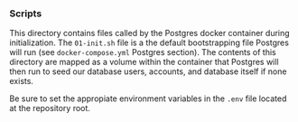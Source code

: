 ### Scripts

This directory contains files called by the Postgres docker container during initialization. 
The `01-init.sh` file is a the default bootstrapping file Postgres will run (see `docker-compose.yml` Postgres section). 
The contents of this directory are mapped as a volume within the container that Postgres will then run to seed our database
users, accounts, and database itself if none exists. 

Be sure to set the appropiate environment variables in the `.env` file located at the repository root.